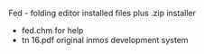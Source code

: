 Fed - folding editor installed files plus .zip installer
- fed.chm for help
- tn 16.pdf original inmos development system

